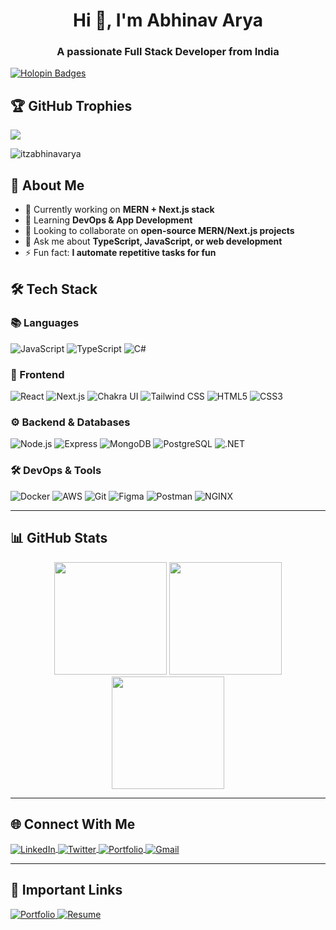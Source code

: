 <h1 align="center">Hi 👋, I'm Abhinav Arya</h1>
<h3 align="center">A passionate Full Stack Developer from India</h3>

[![Holopin Badges](https://holopin.me/itzabhinavarya)](https://holopin.io/@itzabhinavarya)

## 🏆 GitHub Trophies
![](https://github-profile-trophy.vercel.app/?username=itzabhinavarya&theme=onedark&no-frame=true&margin-w=15&margin-h=15&column=7)

<p align="left"> <img src="https://komarev.com/ghpvc/?username=itzabhinavarya&label=Profile%20views&color=0e75b6&style=flat" alt="itzabhinavarya" /> </p>

## 🌟 About Me

- 🔭 Currently working on **MERN + Next.js stack**
- 🌱 Learning **DevOps & App Development**
- 👯 Looking to collaborate on **open-source MERN/Next.js projects**
- 💬 Ask me about **TypeScript, JavaScript, or web development**
- ⚡ Fun fact: **I automate repetitive tasks for fun**

## 🛠 Tech Stack

### 📚 Languages
![JavaScript](https://img.shields.io/badge/-JavaScript-F7DF1E?style=flat-square&logo=javascript&logoColor=black)
![TypeScript](https://img.shields.io/badge/-TypeScript-3178C6?style=flat-square&logo=typescript&logoColor=white)
![C#](https://img.shields.io/badge/-C%23-239120?style=flat-square&logo=c-sharp&logoColor=white)

### 🎨 Frontend
![React](https://img.shields.io/badge/-React-61DAFB?style=flat-square&logo=react&logoColor=black)
![Next.js](https://img.shields.io/badge/-Next.js-000000?style=flat-square&logo=next.js&logoColor=white)
![Chakra UI](https://img.shields.io/badge/-Chakra%20UI-319795?style=flat-square&logo=chakraui&logoColor=white)
![Tailwind CSS](https://img.shields.io/badge/-Tailwind%20CSS-06B6D4?style=flat-square&logo=tailwind-css&logoColor=white)
![HTML5](https://img.shields.io/badge/-HTML5-E34F26?style=flat-square&logo=html5&logoColor=white)
![CSS3](https://img.shields.io/badge/-CSS3-1572B6?style=flat-square&logo=css3&logoColor=white)

### ⚙️ Backend & Databases
![Node.js](https://img.shields.io/badge/-Node.js-339933?style=flat-square&logo=node.js&logoColor=white)
![Express](https://img.shields.io/badge/-Express-000000?style=flat-square&logo=express&logoColor=white)
![MongoDB](https://img.shields.io/badge/-MongoDB-47A248?style=flat-square&logo=mongodb&logoColor=white)
![PostgreSQL](https://img.shields.io/badge/-PostgreSQL-4169E1?style=flat-square&logo=postgresql&logoColor=white)
![.NET](https://img.shields.io/badge/-.NET-512BD4?style=flat-square&logo=dotnet&logoColor=white)

### 🛠️ DevOps & Tools
![Docker](https://img.shields.io/badge/-Docker-2496ED?style=flat-square&logo=docker&logoColor=white)
![AWS](https://img.shields.io/badge/-AWS-232F3E?style=flat-square&logo=amazon-aws&logoColor=white)
![Git](https://img.shields.io/badge/-Git-F05032?style=flat-square&logo=git&logoColor=white)
![Figma](https://img.shields.io/badge/-Figma-F24E1E?style=flat-square&logo=figma&logoColor=white)
![Postman](https://img.shields.io/badge/-Postman-FF6C37?style=flat-square&logo=postman&logoColor=white)
![NGINX](https://img.shields.io/badge/-NGINX-009639?style=flat-square&logo=nginx&logoColor=white)

---

## 📊 GitHub Stats

<div align="center">
  <img height="180em" src="https://github-readme-stats.vercel.app/api?username=itzabhinavarya&show_icons=true&theme=radical&include_all_commits=true&count_private=true&hide_border=true"/>
  <img height="180em" src="https://github-readme-streak-stats.herokuapp.com/?user=itzabhinavarya&theme=radical&hide_border=true"/>
  <img height="180em" src="https://github-readme-stats.vercel.app/api/top-langs/?username=itzabhinavarya&layout=compact&langs_count=8&theme=radical&hide_border=true"/>
</div>

---

## 🌐 Connect With Me

<p align="left">
  <a href="https://linkedin.com/in/abhinav-kumar-arya-7790261ba" target="blank">
    <img align="center" src="https://img.shields.io/badge/LinkedIn-0A66C2.svg?style=for-the-badge&logo=linkedin&logoColor=white" alt="LinkedIn"/>
  </a>
  <a href="https://twitter.com/itzabhinavarya" target="blank">
    <img align="center" src="https://img.shields.io/badge/Twitter-1DA1F2.svg?style=for-the-badge&logo=twitter&logoColor=white" alt="Twitter"/>
  </a>
  <a href="https://itzabhinavarya.vercel.app/" target="blank">
    <img align="center" src="https://img.shields.io/badge/Portfolio-000000.svg?style=for-the-badge&logo=vercel&logoColor=white" alt="Portfolio"/>
  </a>
  <a href="mailto:itzabhinavarya@gmail.com">
    <img align="center" src="https://img.shields.io/badge/Gmail-EA4335.svg?style=for-the-badge&logo=gmail&logoColor=white" alt="Gmail"/>
  </a>
</p>

---

## 🔗 Important Links

<div align="left">
  <a href="https://itzabhinavarya.vercel.app/" target="_blank">
    <img src="https://img.shields.io/badge/Portfolio-000000?style=for-the-badge&logo=vercel&logoColor=white" alt="Portfolio"/>
  </a>
  <a href="https://drive.google.com/file/d/16mpesjMXCLylyuxxE56-LQb3-jPSwggz/view?usp=drive_link" target="_blank">
    <img src="https://img.shields.io/badge/Resume-4285F4?style=for-the-badge&logo=googledrive&logoColor=white" alt="Resume"/>
  </a>
</div>
